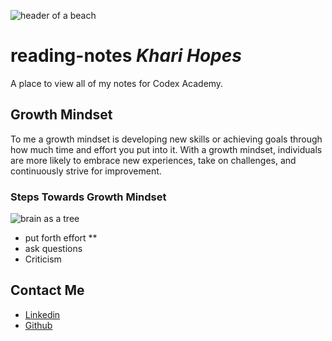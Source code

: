 ![header of a beach](https://fraserisland-australia.com/wp-content/uploads/2016/11/8.Fraser-Island-Beaches-Header.jpg)

# __reading-notes__ _Khari Hopes_
A place to view all of my notes for Codex Academy.

## Growth Mindset
To me a growth mindset is developing new skills or achieving goals through how much time and effort you put into it. With a growth mindset, individuals are more likely to embrace new experiences, take on challenges, and continuously strive for improvement.

### Steps Towards Growth Mindset
![brain as a tree](https://cdn.pixabay.com/photo/2023/04/10/00/39/ai-generated-7912531_1280.jpg)
* put forth effort
**  
* ask questions
* Criticism 

  
## __Contact Me__
- [Linkedin](https://www.linkedin.com/in/kharihopes/)
- [Github](https://github.com/khari-hopes/)
